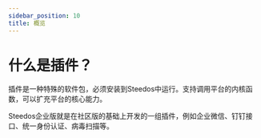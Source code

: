 ```yaml
---
sidebar_position: 10
title: 概览
---
```


# 什么是插件？

插件是一种特殊的软件包，必须安装到Steedos中运行。支持调用平台的内核函数，可以扩充平台的核心能力。

Steedos企业版就是在社区版的基础上开发的一组插件，例如企业微信、钉钉接口、统一身份认证、病毒扫描等。